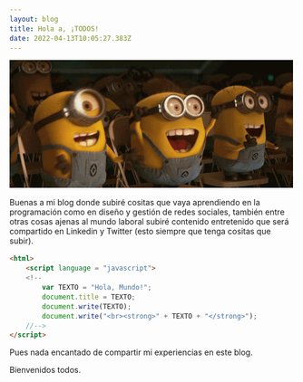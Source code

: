 ```yaml
---
layout: blog
title: Hola a, ¡TODOS!
date: 2022-04-13T10:05:27.383Z
---
```

<!--StartFragment-->

![](/content/blog/4ece9a7bfba5b1893fc54508892b11eb.gif)

Buenas a mi blog donde subiré cositas que vaya aprendiendo en la programación como en diseño y gestión de redes sociales, también entre otras cosas ajenas al mundo laboral subiré contenido entretenido que será compartido en Linkedin y Twitter (esto siempre que tenga cositas que subir). 

```html
<html>
	<script language = "javascript">
	<!--
		var TEXTO = "Hola, Mundo!";
		document.title = TEXTO;
		document.write(TEXTO);
		document.write("<br><strong>" + TEXTO + "</strong>");
	//-->
</script>
```

Pues nada encantado de compartir mi experiencias en este blog. 



Bienvenidos todos.

<!--EndFragment-->